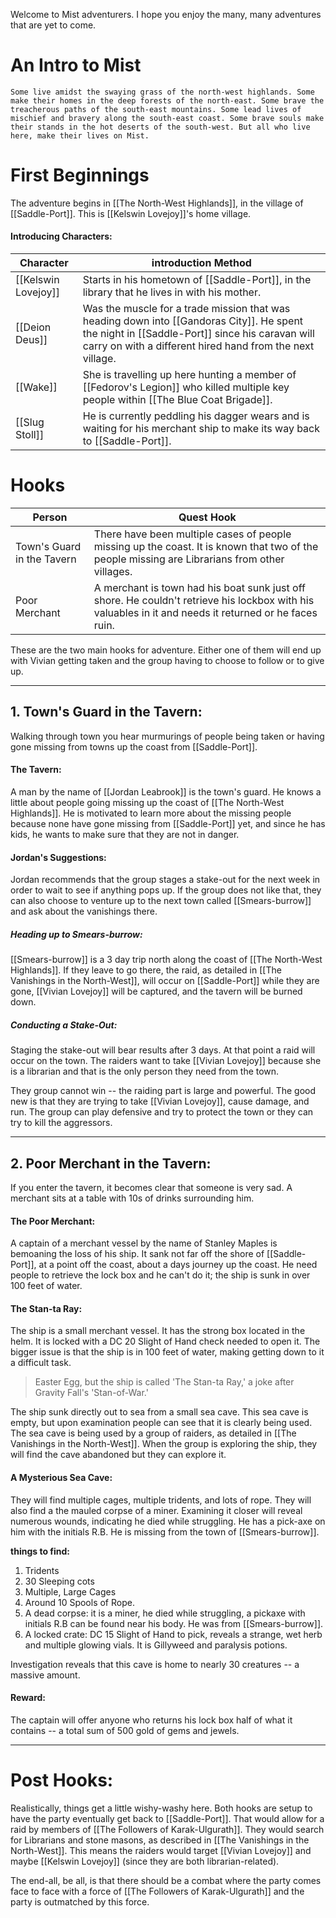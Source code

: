 Welcome to Mist adventurers. I hope you enjoy the many, many adventures that are yet to come. 
# An Intro to Mist
	Some live amidst the swaying grass of the north-west highlands. Some make their homes in the deep forests of the north-east. Some brave the treacherous paths of the south-east mountains. Some lead lives of mischief and bravery along the south-east coast. Some brave souls make their stands in the hot deserts of the south-west. But all who live here, make their lives on Mist. 

# First Beginnings
The adventure begins in [[The North-West Highlands]], in the village of [[Saddle-Port]]. This is [[Kelswin Lovejoy]]'s home village. 
#### Introducing Characters:
| Character | introduction Method |
| - | - |
| [[Kelswin Lovejoy]] | Starts in his hometown of [[Saddle-Port]], in the library that he lives in with his mother. |
| [[Deion Deus]] | Was the muscle for a trade mission that was heading down into [[Gandoras City]]. He spent the night in [[Saddle-Port]] since his caravan will carry on with a different hired hand from the next village. |
| [[Wake]] | She is travelling up here hunting a member of [[Fedorov's Legion]] who killed multiple key people within [[The Blue Coat Brigade]]. |
| [[Slug Stoll]] | He is currently peddling his dagger wears and is waiting for his merchant ship to make its way back to [[Saddle-Port]]. |

# Hooks
| Person | Quest Hook |
| - | ---- |
| Town's Guard in the Tavern | There have been multiple cases of people missing up the coast. It is known that two of the people missing are Librarians from other villages. |
| Poor Merchant | A merchant is town had his boat sunk just off shore. He couldn't retrieve his lockbox with his valuables in it and needs it returned or he faces ruin. |
These are the two main hooks for adventure. Either one of them will end up with Vivian getting taken and the group having to choose to follow or to give up.

___
## 1. Town's Guard in the Tavern:
Walking through town you hear murmurings of people being taken or having gone missing from towns up the coast from [[Saddle-Port]]. 

#### The Tavern:
A man by the name of [[Jordan Leabrook]] is the town's guard. He knows a little about people going missing up the coast of [[The North-West Highlands]]. He is motivated to learn more about the missing people because none have gone missing from [[Saddle-Port]] yet, and since he has kids, he wants to make sure that they are not in danger. 

#### Jordan's Suggestions:
Jordan recommends that the group stages a stake-out for the next week in order to wait to see if anything pops up. If the group does not like that, they can also choose to venture up to the next town called [[Smears-burrow]] and ask about the vanishings there. 

##### Heading up to Smears-burrow:
[[Smears-burrow]] is a 3 day trip north along the coast of [[The North-West Highlands]]. If they leave to go there, the raid, as detailed in [[The Vanishings in the North-West]], will occur on [[Saddle-Port]] while they are gone, [[Vivian Lovejoy]] will be captured, and the tavern will be burned down. 

##### Conducting a Stake-Out:
Staging the stake-out will bear results after 3 days. At that point a raid will occur on the town. The raiders want to take [[Vivian Lovejoy]] because she is a librarian and that is the only person they need from the town. 

They group cannot win -- the raiding part is large and powerful. The good new is that they are trying to take [[Vivian Lovejoy]], cause damage, and run. The group can play defensive and try to protect the town or they can try to kill the aggressors.

___
## 2. Poor Merchant in the Tavern:
If you enter the tavern, it becomes clear that someone is very sad. A merchant sits at a table with 10s of drinks surrounding him. 

#### The Poor Merchant:
A captain of a merchant vessel by the name of Stanley Maples is bemoaning the loss of his ship. It sank not far off the shore of [[Saddle-Port]], at a point off the coast, about a days journey up the coast. He need people to retrieve the lock box and he can't do it; the ship is sunk in over 100 feet of water.

#### The Stan-ta Ray:
The ship is a small merchant vessel. It has the strong box located in the helm. It is locked with a DC 20 Slight of Hand check needed to open it. The bigger issue is that the ship is in 100 feet of water, making getting down to it a difficult task. 

> Easter Egg, but the ship is called 'The Stan-ta Ray,' a joke after Gravity Fall's 'Stan-of-War.'

The ship sunk directly out to sea from a small sea cave. This sea cave is empty, but upon examination people can see that it is clearly being used. The sea cave is being used by a group of raiders, as detailed in [[The Vanishings in the North-West]]. When the group is exploring the ship, they will find the cave abandoned but they can explore it.
#### A Mysterious Sea Cave:
They will find multiple cages, multiple tridents, and lots of rope. They will also find a the mauled corpse of a miner. Examining it closer will reveal numerous wounds, indicating he died while struggling. He has a pick-axe on him with the initials R.B. He is missing from the town of [[Smears-burrow]]. 

**things to find:**
1. Tridents
2. 30 Sleeping cots
3. Multiple, Large Cages
4. Around 10 Spools of Rope.
5. A dead corpse: it is a miner, he died while struggling, a pickaxe with initials R.B can be found near his body. He was from [[Smears-burrow]].
6. A locked crate: DC 15 Slight of Hand to pick, reveals a strange, wet herb and multiple glowing vials. It is Gillyweed and paralysis potions.

Investigation reveals that this cave is home to nearly 30 creatures -- a massive amount. 
#### Reward:
The captain will offer anyone who returns his lock box half of what it contains -- a total sum of 500 gold of gems and jewels. 

___
# Post Hooks:
Realistically, things get a little wishy-washy here. Both hooks are setup to have the party eventually get back to [[Saddle-Port]]. That would allow for a raid by members of [[The Followers of Karak-Ulgurath]]. They would search for Librarians and stone masons, as described in [[The Vanishings in the North-West]]. This means the raiders would target [[Vivian Lovejoy]] and maybe [[Kelswin Lovejoy]] (since they are both librarian-related).

The end-all, be all, is that there should be a combat where the party comes face to face with a force of [[The Followers of Karak-Ulgurath]] and the party is outmatched by this force. 